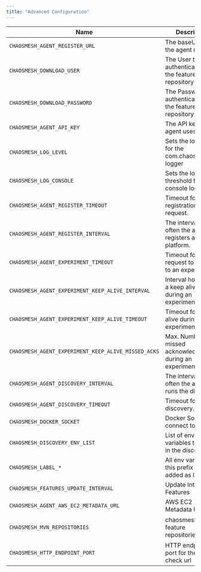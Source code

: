 ```yaml
---
title: "Advanced Configuration"
---
```


| Name                                                | Description                                                   | Default                                  |
|-----------------------------------------------------|---------------------------------------------------------------|------------------------------------------|
| `CHAOSMESH_AGENT_REGISTER_URL`                      | The baseUrl where the agent registers.                        |                                          |
| `CHAOSMESH_DOWNLOAD_USER`                           | The User to authenticate with the feature repository          | `_`                                      |
| `CHAOSMESH_DOWNLOAD_PASSWORD`                       | The Password to authenticate with the feature repository      | CHAOSMESH_AGENT_API_KEY                  |
| `CHAOSMESH_AGENT_API_KEY`                           | The API key the agent uses                                    |                                          |
| `CHAOSMESH_LOG_LEVEL`                               | Sets the loglevel for the com.chaosmesh logger                | `INFO`                                   |
| `CHAOSMESH_LOG_CONSOLE`                             | Sets the loglevel threshold for the console logger            | `ALL`                                    |
| `CHAOSMESH_AGENT_REGISTER_TIMEOUT`                  | Timeout for the registration request.                         | `5s`                                     |
| `CHAOSMESH_AGENT_REGISTER_INTERVAL`                 | The interval how often the agent registers at the platform.   | `5s`                                     |
| `CHAOSMESH_AGENT_EXPERIMENT_TIMEOUT`                | Timeout for the request to connect to an experiment.          | `5s`                                     |
| `CHAOSMESH_AGENT_EXPERIMENT_KEEP_ALIVE_INTERVAL`    | Interval how often a keep alive is sent during an experiment. | `5s`                                     |
| `CHAOSMESH_AGENT_EXPERIMENT_KEEP_ALIVE_TIMEOUT`     | Timeout for a keep alive during an experiment                 | `5s`                                     |
| `CHAOSMESH_AGENT_EXPERIMENT_KEEP_ALIVE_MISSED_ACKS` | Max. Number of missed acknowledgements during an experiment.  | `5`                                      |
| `CHAOSMESH_AGENT_DISCOVERY_INTERVAL`                | The interval of often the agent runs the discovery.           | `5s`                                     |
| `CHAOSMESH_AGENT_DISCOVERY_TIMEOUT`                 | Timeout for the discovery.                                    | `10s`                                    |
| `CHAOSMESH_DOCKER_SOCKET`                           | Docker Socket to connect to.                                  | `/var/run/docker.sock`                   |
| `CHAOSMESH_DISCOVERY_ENV_LIST`                      | List of environment variables to inlude in the discovery      |                                          |
| `CHAOSMESH_LABEL_*`                                 | All env vars with this prefix will be added as label          |                                          |
| `CHAOSMESH_FEATURES_UPDATE_INTERVAL`                | Update Interval for Features                                  | `PT6H` (6 Hours)                         |
| `CHAOSMESH_AGENT_AWS_EC2_METADATA_URL`              | AWS EC2 Metadata URL                                          | `http://169.254.169.254/latest/`         |
| `CHAOSMESH_MVN_REPOSITORIES`                        | chaosmesh Maven feature repositories                          | `https://artifacts.chaosmesh.io/repository/features-public@id=chaosmesh-features@snapshots@snapshotsUpdate=always,https://artifacts.chaosmesh.io/repository/releases-public@id=chaosmesh-releases@snapshots@snapshotsUpdate=always,http://repo1.maven.org/maven2@id=central` |
| `CHAOSMESH_HTTP_ENDPOINT_PORT`                      | HTTP endpoint port for the health check url                   | `42999`                                  |
